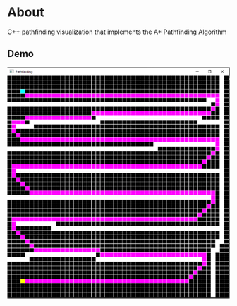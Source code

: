 # About
C++ pathfinding visualization that implements the A* Pathfinding Algorithm

## Demo
![Screenshot](demo.png)